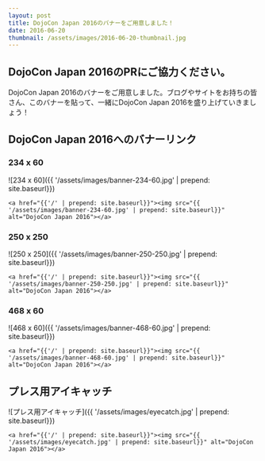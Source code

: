 ```yaml
---
layout: post
title: DojoCon Japan 2016のバナーをご用意しました！
date: 2016-06-20
thumbnail: /assets/images/2016-06-20-thumbnail.jpg
---
```

## DojoCon Japan 2016のPRにご協力ください。
DojoCon Japan 2016のバナーをご用意しました。ブログやサイトをお持ちの皆さん、このバナーを貼って、一緒にDojoCon Japan 2016を盛り上げていきましょう！

## DojoCon Japan 2016へのバナーリンク

### 234 x 60
![234 x 60]({{ '/assets/images/banner-234-60.jpg' | prepend: site.baseurl}})

```
<a href="{{'/' | prepend: site.baseurl}}"><img src="{{ '/assets/images/banner-234-60.jpg' | prepend: site.baseurl}}" alt="DojoCon Japan 2016"></a>
```

### 250 x 250
![250 x 250]({{ '/assets/images/banner-250-250.jpg' | prepend: site.baseurl}})

```
<a href="{{'/' | prepend: site.baseurl}}"><img src="{{ '/assets/images/banner-250-250.jpg' | prepend: site.baseurl}}" alt="DojoCon Japan 2016"></a>
```

### 468 x 60
![468 x 60]({{ '/assets/images/banner-468-60.jpg' | prepend: site.baseurl}})

```
<a href="{{'/' | prepend: site.baseurl}}"><img src="{{ '/assets/images/banner-468-60.jpg' | prepend: site.baseurl}}" alt="DojoCon Japan 2016"></a>
```

## プレス用アイキャッチ
![プレス用アイキャッチ]({{ '/assets/images/eyecatch.jpg' | prepend: site.baseurl}})

```
<a href="{{'/' | prepend: site.baseurl}}"><img src="{{ '/assets/images/eyecatch.jpg' | prepend: site.baseurl}}" alt="DojoCon Japan 2016"></a>
```
